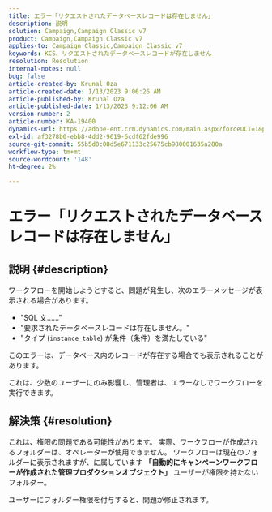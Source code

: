```yaml
---
title: エラー「リクエストされたデータベースレコードは存在しません」
description: 説明
solution: Campaign,Campaign Classic v7
product: Campaign,Campaign Classic v7
applies-to: Campaign Classic,Campaign Classic v7
keywords: KCS、リクエストされたデータベースレコードが存在しません
resolution: Resolution
internal-notes: null
bug: false
article-created-by: Krunal Oza
article-created-date: 1/13/2023 9:06:26 AM
article-published-by: Krunal Oza
article-published-date: 1/13/2023 9:12:06 AM
version-number: 2
article-number: KA-19400
dynamics-url: https://adobe-ent.crm.dynamics.com/main.aspx?forceUCI=1&pagetype=entityrecord&etn=knowledgearticle&id=4574fe8c-2193-ed11-aad1-6045bd006793
exl-id: af3278b0-ebb8-4dd2-9619-6cdf62fde996
source-git-commit: 55b5d0c08d5e671133c25675cb980001635a280a
workflow-type: tm+mt
source-wordcount: '148'
ht-degree: 2%

---
```


# エラー「リクエストされたデータベースレコードは存在しません」

## 説明 {#description}


ワークフローを開始しようとすると、問題が発生し、次のエラーメッセージが表示される場合があります。

- &quot;SQL 文......&quot;
- &quot;要求されたデータベースレコードは存在しません。&quot;
- &quot;タイプ (`instance_table`) が条件（条件）を満たしている&quot;


このエラーは、データベース内のレコードが存在する場合でも表示されることがあります。

これは、少数のユーザーにのみ影響し、管理者は、エラーなしでワークフローを実行できます。


## 解決策 {#resolution}


これは、権限の問題である可能性があります。 実際、ワークフローが作成されるフォルダーは、オペレーターが使用できません。 ワークフローは現在のフォルダーに表示されますが、に属しています <b>「自動的にキャンペーンワークフローが作成された管理プロダクションオブジェクト」</b> ユーザーが権限を持たないフォルダー。

ユーザーにフォルダー権限を付与すると、問題が修正されます。
